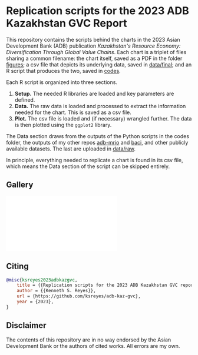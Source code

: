 # Replication scripts for the 2023 ADB Kazakhstan GVC Report

This repository contains the scripts behind the charts in the 2023 Asian Development Bank (ADB) publication *Kazakhstan's Resource Economy: Diversification Through Global Value Chains*. Each chart is a triplet of files sharing a common filename: the chart itself, saved as a PDF in the folder [figures](figures); a csv file that depicts its underlying data, saved in [data/final](data/final); and an R script that produces the two, saved in [codes](codes).

Each R script is organized into three sections.

1. **Setup.** The needed R libraries are loaded and key parameters are defined.
1. **Data.** The raw data is loaded and processed to extract the information needed for the chart. This is saved as a csv file.
1. **Plot.** The csv file is loaded and (if necessary) wrangled further. The data is then plotted using the `ggplot2` library.

The Data section draws from the outputs of the Python scripts in the codes folder, the outputs of my other repos [adb-mrio](https://github.com/ksreyes/adb-mrio) and [baci](https://github.com/ksreyes/baci), and other publicly available datasets. The last are uploaded in [data/raw](data/raw).

In principle, everything needed to replicate a chart is found in its csv file, which means the Data section of the script can be skipped entirely. 

## Gallery

![](figures/1.1_growth.pdf)

## Citing

```bibtex
@misc{ksreyes2023adbkazgvc,
    title = {{Replication scripts for the 2023 ADB Kazakhstan GVC report}},
    author = {{Kenneth S. Reyes}},
    url = {https://github.com/ksreyes/adb-kaz-gvc},
    year = {2023},
}
```

## Disclaimer

The contents of this repository are in no way endorsed by the Asian Development Bank or the authors of cited works. All errors are my own.